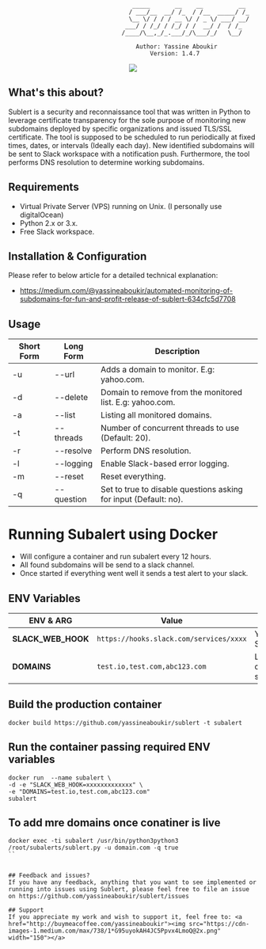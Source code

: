                                        _____       __    __          __
                                      / ___/__  __/ /_  / /__  _____/ /_
                                      \__ \/ / / / __ \/ / _ \/ ___/ __/
                                     ___/ / /_/ / /_/ / /  __/ /  / /_
                                    /____/\__,_/_.___/_/\___/_/   \__/

                                        Author: Yassine Aboukir
                                            Version: 1.4.7
<p align="center"><a href="https://twitter.com/yassineaboukir" target="_blank"><img src="https://img.shields.io/twitter/follow/yassineaboukir.svg?logo=twitter"></a></p>

## What's this about?
Sublert is a security and reconnaissance tool that was written in Python to leverage certificate transparency for the sole purpose of monitoring new subdomains deployed by specific organizations and issued TLS/SSL certificate. The tool is supposed to be scheduled to run periodically at fixed times, dates, or intervals (Ideally each day). New identified subdomains will be sent to Slack workspace with a notification push. Furthermore, the tool performs DNS resolution to determine working subdomains.

## Requirements
- Virtual Private Server (VPS) running on Unix. (I personally use digitalOcean)
- Python 2.x or 3.x.
- Free Slack workspace.

## Installation & Configuration
Please refer to below article for a detailed technical explanation:
- https://medium.com/@yassineaboukir/automated-monitoring-of-subdomains-for-fun-and-profit-release-of-sublert-634cfc5d7708

## Usage

Short Form    | Long Form     | Description
------------- | ------------- |-------------
-u            | --url       | Adds a domain to monitor. E.g: yahoo.com.
-d            | --delete      | Domain to remove from the monitored list. E.g: yahoo.com.
-a            | --list       | Listing all monitored domains.
-t            | --threads       | Number of concurrent threads to use (Default: 20).
-r            | --resolve      | Perform DNS resolution.
-l            | --logging     | Enable Slack-based error logging.
-m            | --reset        | Reset everything.
-q            | --question        | Set to true to disable questions asking for input (Default: no).


# Running Subalert using Docker 

- Will configure a container and run subalert every 12 hours.
- All found subdomains will be send to a slack channel.
- Once started if everything went well it sends a test alert to your slack.

## ENV Variables

|ENV & ARG                 |Value                          |Description                                    |
|--------------------------|------------------------------------------|------------------------------------|
|**SLACK_WEB_HOOK**        |`https://hooks.slack.com/services/xxxx`   | Your Slackwebhook                  |
|**DOMAINS**               |`test.io,test.com,abc123.com`             | List of initial domains to scan    |


## Build the production container

```
docker build https://github.com/yassineaboukir/sublert -t subalert
```

## Run the container passing required ENV variables


```Dockerfile:
docker run  --name subalert \
-d -e "SLACK_WEB_HOOK=xxxxxxxxxxxxx" \
-e "DOMAINS=test.io,test.com,abc123.com" 
subalert
```

## To add mre domains once conatiner is live

```
docker exec -ti subalert /usr/bin/python3python3 /root/subalerts/sublert.py -u domain.com -q true
``


## Feedback and issues?
If you have any feedback, anything that you want to see implemented or running into issues using Sublert, please feel free to file an issue on https://github.com/yassineaboukir/sublert/issues

## Support
If you appreciate my work and wish to support it, feel free to: <a href="http://buymeacoffee.com/yassineaboukir"><img src="https://cdn-images-1.medium.com/max/738/1*G95uyokAH4JC5Ppvx4LmoQ@2x.png" width="150"></a>



